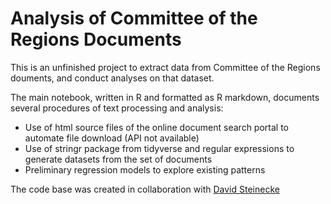 # Analysis of Committee of the Regions Documents

This is an unfinished project to extract data from Committee of the Regions douments, and conduct analyses on that dataset.

The main notebook, written in R and formatted as R markdown, documents several procedures of text processing and analysis:
- Use of html source files of the online document search portal to automate file download (API not available)
- Use of stringr package from tidyverse and regular expressions to generate datasets from the set of documents
- Preliminary regression models to explore existing patterns

The code base was created in collaboration with [David Steinecke](https://www.polver.uni-konstanz.de/en/leuffen/team/team-prof-dirk-leuffen/david-steinecke/)

